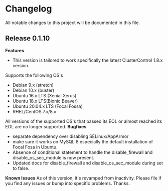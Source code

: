 # Changelog

All notable changes to this project will be documented in this file.

## Release 0.1.10

**Features**
* This version is tailored to work specifically the latest ClusterControl 1.8.x version.

Supports the following OS's
* Debian 9.x (stretch)
* Debian 10.x (buster)
* Ubuntu 16.x LTS (Xenial Xerus)
* Ubuntu 18.x LTS(Bionic Beaver)
* Ubuntu 20.04.x LTS (Focal Fossa)
* RHEL/CentOS 7.x/8.x

All versions of the supported OS's that passed its EOL or almost reached its EOL are no longer supported.
**Bugfixes**
- separate dependency over disabling SELinux/AppArmor
- make sure it works on MySQL 8 especially the default installation of Focal Fosa in Ubuntu.
- Absence of conditional statement to handle the disable_firewall and disable_os_sec_module is now present.
- Updated docs for disable_firewall and disable_os_sec_module during set to false.

**Known Issues**
As of this version, it's revamped from inactivity. Please file if you find any issues or bump into specific problems. Thanks.
